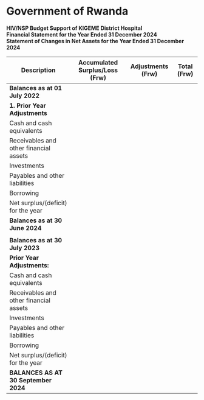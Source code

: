 # Government of Rwanda  
**HIV/NSP Budget Support of KIGEME District Hospital**  
**Financial Statement for the Year Ended 31 December 2024**  
**Statement of Changes in Net Assets for the Year Ended 31 December 2024**  

| Description                                 | Accumulated Surplus/Loss (Frw) | Adjustments (Frw) | Total (Frw) |
|---------------------------------------------|-------------------------------|-------------------|-------------|
| **Balances as at 01 July 2022**             |                               |                   |             |
| **1. Prior Year Adjustments**               |                               |                   |             |
| Cash and cash equivalents                 |                               |                   |             |
| Receivables and other financial assets    |                               |                   |             |
| Investments                               |                               |                   |             |
| Payables and other liabilities            |                               |                   |             |
| Borrowing                                 |                               |                   |             |
| Net surplus/(deficit) for the year        |                               |                   |             |
| **Balances as at 30 June 2024**             |                               |                   |             |
|                                             |                               |                   |             |
| **Balances as at 30 July 2023**             |                               |                   |             |
| **Prior Year Adjustments:**                 |                               |                   |             |
| Cash and cash equivalents                 |                               |                   |             |
| Receivables and other financial assets    |                               |                   |             |
| Investments                               |                               |                   |             |
| Payables and other liabilities            |                               |                   |             |
| Borrowing                                 |                               |                   |             |
| Net surplus/(deficit) for the year        |                               |                   |             |
| **BALANCES AS AT 30 September 2024**        |                               |                   |             |

